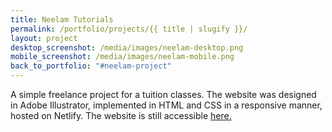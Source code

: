 ```yaml
---
title: Neelam Tutorials
permalink: /portfolio/projects/{{ title | slugify }}/
layout: project
desktop_screenshot: /media/images/neelam-desktop.png
mobile_screenshot: /media/images/neelam-mobile.png
back_to_portfolio: "#neelam-project"
---
```

A simple freelance project for a tuition classes. The website was designed in Adobe Illustrator, implemented in HTML and CSS in a responsive manner, hosted on Netlify. The website is still accessible [here.](https://compassionate-carson-6a42d0.netlify.app/)